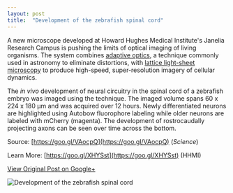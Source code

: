 ```yaml
---
layout: post
title:  "Development of the zebrafish spinal cord"
---
```


A new microscope developed at Howard Hughes Medical Institute's Janelia Research Campus is pushing the limits of optical imaging of living organisms. The system combines [adaptive optics](https://en.wikipedia.org/wiki/Adaptive_optics), a technique commonly used in astronomy to eliminate distortions, with [lattice light-sheet microscopy](https://en.wikipedia.org/wiki/Lattice_light-sheet_microscopy) to produce high-speed, super-resolution imagery of cellular dynamics.

The _in vivo_ development of neural circuitry in the spinal cord of a zebrafish embryo was imaged using the technique. The imaged volume spans 60 x 224 x 180 μm and was acquired over 12 hours. Newly differentiated neurons are highlighted using Autobow fluorophore labeling while older neurons are labeled with mCherry (magenta). The development of rostrocaudally projecting axons can be seen over time across the bottom.

Source: [https://goo.gl/VAocpQ](https://goo.gl/VAocpQ) (_Science_)

Learn More: [https://goo.gl/XHYSst](https://goo.gl/XHYSst) (HHMI)

[View Original Post on Google+](https://plus.google.com/+ColinSullender/posts/4fBtLo45sg9)

![Development of the zebrafish spinal cord](/assets/img/2018-05-03-Zebrafish.gif)
